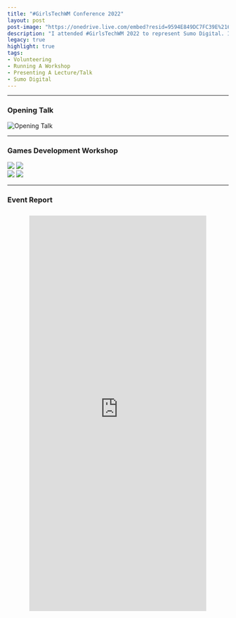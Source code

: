 ```yaml
---
title: "#GirlsTechWM Conference 2022"
layout: post
post-image: "https://onedrive.live.com/embed?resid=9594E849DC7FC39E%2161234&authkey=%21AK1idUav8Uh3KfM&width=1920&height=1634"
description: "I attended #GirlsTechWM 2022 to represent Sumo Digital. I helped run a game dev workshop with 2 colleagues, and did a talk for ~160 secondary school-aged students about how they can use their current school subjects to help them start up a portfolio for the Tech Industry."
legacy: true
highlight: true
tags:
- Volunteering
- Running A Workshop
- Presenting A Lecture/Talk
- Sumo Digital
---
```


---

### Opening Talk

![Opening Talk](https://onedrive.live.com/embed?resid=9594E849DC7FC39E%2161228&authkey=%21ANERnuDu0npxD1Y&width=4500&height=3000)

---

### Games Development Workshop

<div class="row">
  <div class="column">
    <img src="https://am3pap005files.storage.live.com/y4mwncs31zsaB7PNFD4xbjytr-93j7CJs4H8tr0qqUteq0qmQq0GvOobLJa95_VkRQvKai154xUIa8hTT9Z7J53uGeY786pkqk4RylKhBhbv-f0t1yyQdliuDZ0iXwxIXzogMPdBnos6N-bdgH6eTWFrOtb9EJTsAe5TIovrC82JBuvjJPZLb8oDgj00hv5ISkl?width=660&height=440&cropmode=none">
    <img src="https://am3pap005files.storage.live.com/y4mfzDwSZ-z6PXQUzuR0BUBuNPbw03ggEgCQzkAT3jwI7u6fjEf5PHJGXm1a9-zkUMSDcWPx-WXc9xKC6xhh-59aOjH_YDWNBOb92hvFWQ5mwYKbxZ8bBemIn4Ou1mBNHL7Pa4IjQ13WN6qn9URt-u9zSmoZtO7fdV8jncdlcOgajM7SX1EFVL0xuDSgNzopL9z?width=660&height=440&cropmode=none">
  </div>
  <div class="column">
    <img src="https://am3pap005files.storage.live.com/y4mFEFDXtHazC2A3aNRQFoW-LBn0ChgfCk6UhpvMKoA-VklJNHQL90eRRfJPu6PwYRgXb_QzNEtNriv3Usa-0cewFYXrdUdjVxcUeqksKbqZjDHC_NVva6tB_yQ0unWKC1hbc9MG2cGSfr1aB5p-Lsgk9eQWQlsBY9ulDxKvfj2VF8kUBiQwTwAm5sctsu95MoD?width=660&height=440&cropmode=none">
    <img src="https://am3pap005files.storage.live.com/y4m_O-VcWprIsTIv33XqNeIy14JBHz3G7fxgMvWqRr_wKUskCaJXrNMA_Jo-ILqs7-LSfZI5U6ZhB-peC1XRyqf8Kyq6AazIngt0lRMerBZxN27F8WqBRwAHTlESUOVP2I2JxeD0aD60FtkyokuiCXie_PjUKDyhay4NBmTspYK9kux1AIpFY29O30U1vsT8Au8?width=660&height=440&cropmode=none">
  </div>
</div>

---

### Event Report

<div style="text-align: center; padding-top: 10px">
    <iframe src="https://onedrive.live.com/embed?resid=9594E849DC7FC39E%2161230&authkey=!ACESgr3jpWLe6Lk&em=2" width="80%" height="900" frameborder="0" scrolling="no"></iframe>
</div>